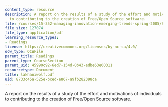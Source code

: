 ```yaml
---
content_type: resource
description: A report on the results of a study of the effort and motivations of individuals
  to contributing to the creation of Free/Open Source software.
file: /courses/15-352-managing-innovation-emerging-trends-spring-2005/8733c45a525ebcede867a9fb282398ca_lakhaniwolf.pdf
file_size: 127074
file_type: application/pdf
learning_resource_types:
- Readings
license: https://creativecommons.org/licenses/by-nc-sa/4.0/
ocw_type: OCWFile
parent_title: Readings
parent_type: CourseSection
parent_uid: 45990c92-6ed7-154d-0b43-edbe63e00311
resourcetype: Document
title: lakhaniwolf.pdf
uid: 8733c45a-525e-bced-e867-a9fb282398ca
---
```

A report on the results of a study of the effort and motivations of individuals to contributing to the creation of Free/Open Source software.
